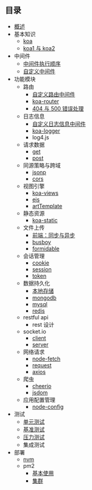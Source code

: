
## 目录
* [概述](README.md)
* 基本知识
  * [koa](doc/基本知识/koa.md)
  * [koa1 与 koa2](doc/基本知识/koa1与koa2.md)
* 中间件
  * [中间件执行顺序](doc/中间件/中间件执行顺序.md)
  * [自定义中间件](doc/中间件/自定义中间件.md)
* 功能模块
  * 路由
    * [自定义路由中间件](doc/功能模块/路由/自定义路由中间件.md)
    * [koa-router](doc/功能模块/路由/koa-router.md)
    * [404 与 500 错误处理](doc/功能模块/路由/404与500错误处理.md)
  * 日志信息
    * [自定义日志信息中间件](doc/功能模块/日志信息/自定义日志信息中间件.md)
    * [koa-logger](doc/功能模块/日志信息/koa-logger.md)
    * log4.js
  * 请求数据
    * [get](doc/功能模块/请求数据/get.md)
    * [post](doc/功能模块/请求数据/post.md)
  * 同源策略与跨域
    * [jsonp](doc/功能模块/同源策略与跨域/jsonp.md)
    * [cors](doc/功能模块/同源策略与跨域/cors.md)
  * 视图引擎
    * [koa-views](doc/功能模块/视图引擎/koa-views.md)
    * [ejs](doc/功能模块/视图引擎/ejs.md)
    * [artTemplate](doc/功能模块/视图引擎/artTemplate.md)
  * 静态资源
    * [koa-static](doc/功能模块/静态资源/koa-static.md)
  * 文件上传
    * [前端：同步与异步](doc/功能模块/文件上传/前端：同步与异步.md)
    * [busboy](doc/功能模块/文件上传/busboy.md)
    * [formidable](doc/功能模块/文件上传/formidable.md)
  * 会话管理
    * [cookie](doc/功能模块/会话管理/cookie.md)
    * [session](doc/功能模块/会话管理/session.md)
    * [token](doc/功能模块/会话管理/token.md)
  * 数据持久化
    * [本地存储](doc/功能模块/数据持久化/本地存储.md)
    * [mongodb](doc/功能模块/数据持久化/mongodb.md)
    * [mysql](doc/功能模块/数据持久化/mysql.md)
    * [redis](doc/功能模块/数据持久化/redis.md)
  * restful api
    * rest 设计
  * socket.io
    * [client](doc/功能模块/socket.io/client.md)
    * [server](doc/功能模块/socket.io/server.md)
  * 网络请求
    * [node-fetch](doc/功能模块/网络请求/node-fetch.md)
    * [request](doc/功能模块/网络请求/request.md)
    * [axios](doc/功能模块/网络请求/axios.md)
  * 爬虫
    * [cheerio](doc/功能模块/爬虫/cheerio.md)
    * [jsdom](doc/功能模块/爬虫/jsdom.md)
  * 应用配置管理
    * [node-config](doc/功能模块/应用配置管理/node-config.md)
* 测试
  * [单元测试](doc/测试/单元测试.md)
  * [基准测试](doc/测试/基准测试.md)
  * [压力测试](doc/测试/压力测试.md)
  * 集成测试
* 部署
  * [nvm](doc/部署/nvm.md)
  * pm2
    * [基本使用](doc/部署/pm2/基本使用.md)
    * [集群](doc/部署/pm2/集群.md)

